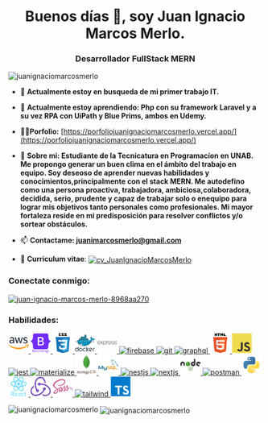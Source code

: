 <h1 align="center">Buenos días 👋, soy Juan Ignacio Marcos Merlo.</h1>
<h3 align="center">Desarrollador FullStack MERN</h3>

<p align="left"> <img src="https://komarev.com/ghpvc/?username=juanignaciomarcosmerlo&label=Profile%20views&color=0e75b6&style=flat" alt="juanignaciomarcosmerlo" /> </p>

- 🔭 **Actualmente estoy en busqueda de mi primer trabajo IT.**

- 🌱 **Actualmente estoy aprendiendo: Php con su framework Laravel y a su vez RPA con UiPath y Blue Prims, ambos en Udemy.**

- 👨‍💻**Porfolio:** [https://porfoliojuanignaciomarcosmerlo.vercel.app/](https://porfoliojuanignaciomarcosmerlo.vercel.app/)

- 💬 **Sobre mi: Estudiante de la Tecnicatura en Programacíon en UNAB. Me propongo generar un buen clima en el ámbito del trabajo en equipo. Soy deseoso de aprender nuevas habilidades y conocimientos,principalmente con el stack MERN. Me autodefino como una persona proactiva, trabajadora, ambiciosa,colaboradora, decidida, serio, prudente y capaz de trabajar solo o enequipo para lograr mis objetivos tanto personales como profesionales. Mi mayor fortaleza reside en mi predisposición para resolver conflictos y/o sortear obstáculos.**

- 📫 **Contactame: juanimarcosmerlo@gmail.com**

- 💼 **Curriculum vitae**: <a href="https://drive.google.com/file/d/1sQ8WBtFC4EFsjmK1msDZz3rDBXyn-7w3/view" target="_blank" download="CV-JuanIgnacioMarcosMerlo.pdf"> <img src="https://w7.pngwing.com/pngs/967/480/png-transparent-curriculum-vitae-resume-computer-icons-job-hunting-application-for-employment-cv-word-text-resume-employment.png" align="center" heighr="30" width="40" alt="cv_JuanIgnacioMarcosMerlo"/> </a>

<h3 align="left">Conectate conmigo:</h3>
<p align="left">
<a href="https://linkedin.com/in/juan-ignacio-marcos-merlo-8968aa270" target="_blank"><img align="center" src="https://raw.githubusercontent.com/rahuldkjain/github-profile-readme-generator/master/src/images/icons/Social/linked-in-alt.svg" alt="juan-ignacio-marcos-merlo-8968aa270" height="30" width="40" /></a>
</p>

<h3 align="left">Habilidades:</h3>
<p align="left"> <a href="https://aws.amazon.com" target="_blank" rel="noreferrer"> <img src="https://raw.githubusercontent.com/devicons/devicon/master/icons/amazonwebservices/amazonwebservices-original-wordmark.svg" alt="aws" width="40" height="40"/> </a> <a href="https://getbootstrap.com" target="_blank" rel="noreferrer"> <img src="https://raw.githubusercontent.com/devicons/devicon/master/icons/bootstrap/bootstrap-plain-wordmark.svg" alt="bootstrap" width="40" height="40"/> </a> <a href="https://www.w3schools.com/css/" target="_blank" rel="noreferrer"> <img src="https://raw.githubusercontent.com/devicons/devicon/master/icons/css3/css3-original-wordmark.svg" alt="css3" width="40" height="40"/> </a> <a href="https://www.docker.com/" target="_blank" rel="noreferrer"> <img src="https://raw.githubusercontent.com/devicons/devicon/master/icons/docker/docker-original-wordmark.svg" alt="docker" width="40" height="40"/> </a> <a href="https://expressjs.com" target="_blank" rel="noreferrer"> <img src="https://raw.githubusercontent.com/devicons/devicon/master/icons/express/express-original-wordmark.svg" alt="express" width="40" height="40"/> </a> <a href="https://firebase.google.com/" target="_blank" rel="noreferrer"> <img src="https://www.vectorlogo.zone/logos/firebase/firebase-icon.svg" alt="firebase" width="40" height="40"/> </a> <a href="https://git-scm.com/" target="_blank" rel="noreferrer"> <img src="https://www.vectorlogo.zone/logos/git-scm/git-scm-icon.svg" alt="git" width="40" height="40"/> </a> <a href="https://graphql.org" target="_blank" rel="noreferrer"> <img src="https://www.vectorlogo.zone/logos/graphql/graphql-icon.svg" alt="graphql" width="40" height="40"/> </a> <a href="https://www.w3.org/html/" target="_blank" rel="noreferrer"> <img src="https://raw.githubusercontent.com/devicons/devicon/master/icons/html5/html5-original-wordmark.svg" alt="html5" width="40" height="40"/> </a> <a href="https://developer.mozilla.org/en-US/docs/Web/JavaScript" target="_blank" rel="noreferrer"> <img src="https://raw.githubusercontent.com/devicons/devicon/master/icons/javascript/javascript-original.svg" alt="javascript" width="40" height="40"/> </a> <a href="https://jestjs.io" target="_blank" rel="noreferrer"> <img src="https://www.vectorlogo.zone/logos/jestjsio/jestjsio-icon.svg" alt="jest" width="40" height="40"/> </a> <a href="https://materializecss.com/" target="_blank" rel="noreferrer"> <img src="https://raw.githubusercontent.com/prplx/svg-logos/5585531d45d294869c4eaab4d7cf2e9c167710a9/svg/materialize.svg" alt="materialize" width="40" height="40"/> </a> <a href="https://www.mongodb.com/" target="_blank" rel="noreferrer"> <img src="https://raw.githubusercontent.com/devicons/devicon/master/icons/mongodb/mongodb-original-wordmark.svg" alt="mongodb" width="40" height="40"/> </a> <a href="https://www.mysql.com/" target="_blank" rel="noreferrer"> <img src="https://raw.githubusercontent.com/devicons/devicon/master/icons/mysql/mysql-original-wordmark.svg" alt="mysql" width="40" height="40"/> </a> <a href="https://nestjs.com/" target="_blank" rel="noreferrer"> <img src="https://nestjs.com/logo-small-gradient.76616405.svg" alt="nestjs" width="40" height="40"/> </a> <a href="https://nextjs.org/" target="_blank" rel="noreferrer"> <img src="https://cdn.worldvectorlogo.com/logos/nextjs-2.svg" alt="nextjs" width="40" height="40"/> </a> <a href="https://nodejs.org" target="_blank" rel="noreferrer"> <img src="https://raw.githubusercontent.com/devicons/devicon/master/icons/nodejs/nodejs-original-wordmark.svg" alt="nodejs" width="40" height="40"/> </a> <a href="https://postman.com" target="_blank" rel="noreferrer"> <img src="https://www.vectorlogo.zone/logos/getpostman/getpostman-icon.svg" alt="postman" width="40" height="40"/> </a> <a href="https://www.python.org" target="_blank" rel="noreferrer"> <img src="https://raw.githubusercontent.com/devicons/devicon/master/icons/python/python-original.svg" alt="python" width="40" height="40"/> </a> <a href="https://reactjs.org/" target="_blank" rel="noreferrer"> <img src="https://raw.githubusercontent.com/devicons/devicon/master/icons/react/react-original-wordmark.svg" alt="react" width="40" height="40"/> </a> <a href="https://redux.js.org" target="_blank" rel="noreferrer"> <img src="https://raw.githubusercontent.com/devicons/devicon/master/icons/redux/redux-original.svg" alt="redux" width="40" height="40"/> </a> <a href="https://sass-lang.com" target="_blank" rel="noreferrer"> <img src="https://raw.githubusercontent.com/devicons/devicon/master/icons/sass/sass-original.svg" alt="sass" width="40" height="40"/> </a> <a href="https://tailwindcss.com/" target="_blank" rel="noreferrer"> <img src="https://www.vectorlogo.zone/logos/tailwindcss/tailwindcss-icon.svg" alt="tailwind" width="40" height="40"/> </a> <a href="https://www.typescriptlang.org/" target="_blank" rel="noreferrer"> <img src="https://raw.githubusercontent.com/devicons/devicon/master/icons/typescript/typescript-original.svg" alt="typescript" width="40" height="40"/> </a> </p>

<p><img align="left" src="https://github-readme-stats.vercel.app/api/top-langs?username=juanignaciomarcosmerlo&show_icons=true&locale=en&layout=compact" alt="juanignaciomarcosmerlo" /></p>

<p>&nbsp;<img align="center" src="https://github-readme-stats.vercel.app/api?username=juanignaciomarcosmerlo&show_icons=true&locale=en" alt="juanignaciomarcosmerlo" /></p>


